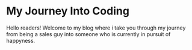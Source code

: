 # My Journey Into Coding

Hello readers! Welcome to my blog where i take you through my journey from being a sales guy into someone who is currently in pursuit of happyness.